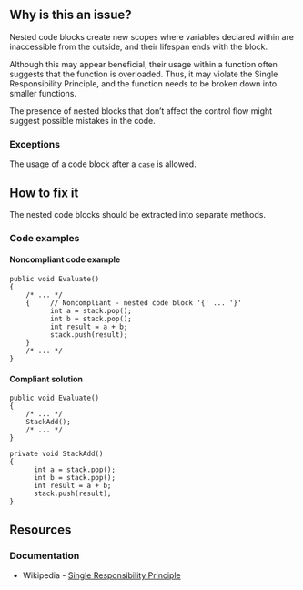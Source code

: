 ## Why is this an issue?

Nested code blocks create new scopes where variables declared within are inaccessible from the outside, and their lifespan ends with the block.

Although this may appear beneficial, their usage within a function often suggests that the function is overloaded. Thus, it may violate the Single
Responsibility Principle, and the function needs to be broken down into smaller functions.

The presence of nested blocks that don’t affect the control flow might suggest possible mistakes in the code.

### Exceptions

The usage of a code block after a `case` is allowed.

## How to fix it

The nested code blocks should be extracted into separate methods.

### Code examples

#### Noncompliant code example

    public void Evaluate()
    {
        /* ... */
        {     // Noncompliant - nested code block '{' ... '}'
              int a = stack.pop();
              int b = stack.pop();
              int result = a + b;
              stack.push(result);
        }
        /* ... */
    }

#### Compliant solution

    public void Evaluate()
    {
        /* ... */
        StackAdd();
        /* ... */
    }
    
    private void StackAdd()
    {
          int a = stack.pop();
          int b = stack.pop();
          int result = a + b;
          stack.push(result);
    }

## Resources

### Documentation

- Wikipedia - [Single Responsibility Principle](https://en.wikipedia.org/wiki/Single-responsibility_principle)